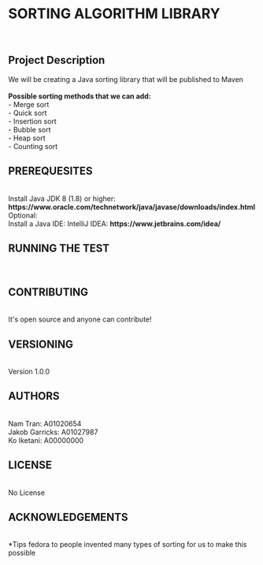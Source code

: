 <h1>SORTING ALGORITHM LIBRARY</h1></br>

<h2>
Project Description
</h2>
<p>
We will be creating a Java sorting library that will be published to Maven</br></br>
<b>Possible sorting methods that we can add:</b></br>
 - Merge sort</br>
 - Quick sort</br>
 - Insertion sort</br>
 - Bubble sort</br>
 - Heap sort</br>
 - Counting sort</br>
</P>

<h2>PREREQUESITES</h2></br>
Install Java JDK 8 (1.8) or higher: <b>https://www.oracle.com/technetwork/java/javase/downloads/index.html</b></br>
Optional:</br>
Install a Java IDE: IntelliJ IDEA: <b>https://www.jetbrains.com/idea/</b></br>
<h2>RUNNING THE TEST</h2></br>

<h2>CONTRIBUTING</h2></br>
It's open source and anyone can contribute!</br>
<h2>VERSIONING</h2></br>
Version 1.0.0</br>
<h2>AUTHORS</h2></br>
Nam Tran:       A01020654</br>
Jakob Garricks: A01027987</br>
Ko Iketani:     A00000000</br>
<h2>LICENSE</h2></br>
No License</br>
<h2>ACKNOWLEDGEMENTS</h2></br>
*Tips fedora to people invented many types of sorting for us to make this possible


